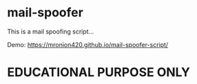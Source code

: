 # mail-spoofer
This is a mail spoofing script...

Demo: https://mronion420.github.io/mail-spoofer-script/

# EDUCATIONAL PURPOSE ONLY 
